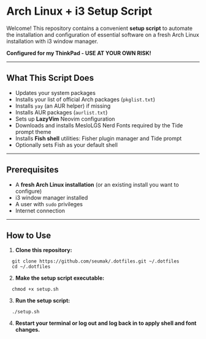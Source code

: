 # Arch Linux + i3 Setup Script

Welcome! This repository contains a convenient **setup script** to automate the installation and configuration of essential software on a fresh Arch Linux installation with i3 window manager.

**Configured for my ThinkPad - USE AT YOUR OWN RISK!**

---

## What This Script Does

- Updates your system packages
- Installs your list of official Arch packages (`pkglist.txt`)
- Installs `yay` (an AUR helper) if missing
- Installs AUR packages (`aurlist.txt`)
- Sets up **LazyVim** Neovim configuration
- Downloads and installs MesloLGS Nerd Fonts required by the Tide prompt theme
- Installs **Fish shell** utilities: Fisher plugin manager and Tide prompt
- Optionally sets Fish as your default shell

---

## Prerequisites

- A **fresh Arch Linux installation** (or an existing install you want to configure)
- i3 window manager installed
- A user with `sudo` privileges
- Internet connection

---

## How to Use

1. **Clone this repository:**
```shell
  git clone https://github.com/seumak/.dotfiles.git ~/.dotfiles
  cd ~/.dotfiles
```

2. **Make the setup script executable:**
```shell
  chmod +x setup.sh
```

3. **Run the setup script:**
```shell
  ./setup.sh

```
4. **Restart your terminal or log out and log back in to apply shell and font changes.**


